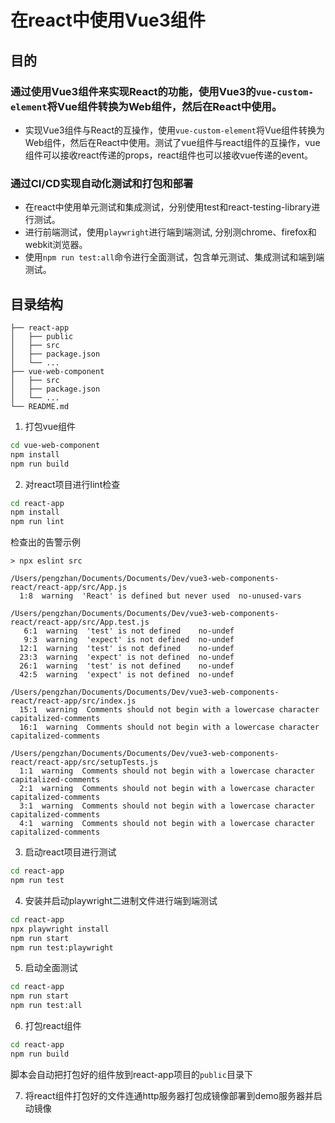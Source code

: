 # 在react中使用Vue3组件

## 目的
### 通过使用Vue3组件来实现React的功能，使用Vue3的`vue-custom-element`将Vue组件转换为Web组件，然后在React中使用。
- 实现Vue3组件与React的互操作，使用`vue-custom-element`将Vue组件转换为Web组件，然后在React中使用。测试了vue组件与react组件的互操作，vue组件可以接收react传递的props，react组件也可以接收vue传递的event。
### 通过CI/CD实现自动化测试和打包和部署

- 在react中使用单元测试和集成测试，分别使用test和react-testing-library进行测试。
- 进行前端测试，使用`playwright`进行端到端测试, 分别测chrome、firefox和webkit浏览器。
- 使用`npm run test:all`命令进行全面测试，包含单元测试、集成测试和端到端测试。
## 目录结构
```
├── react-app
│   ├── public
│   ├── src
│   ├── package.json
│   └── ...
├── vue-web-component
│   ├── src             
│   ├── package.json
│   └── ...
└── README.md
```
1. 打包vue组件
```bash
cd vue-web-component
npm install
npm run build
```
2. 对react项目进行lint检查
```bash
cd react-app
npm install
npm run lint 
```
检查出的告警示例
```
> npx eslint src

/Users/pengzhan/Documents/Documents/Dev/vue3-web-components-react/react-app/src/App.js
  1:8  warning  'React' is defined but never used  no-unused-vars

/Users/pengzhan/Documents/Documents/Dev/vue3-web-components-react/react-app/src/App.test.js
   6:1  warning  'test' is not defined    no-undef
   9:3  warning  'expect' is not defined  no-undef
  12:1  warning  'test' is not defined    no-undef
  23:3  warning  'expect' is not defined  no-undef
  26:1  warning  'test' is not defined    no-undef
  42:5  warning  'expect' is not defined  no-undef

/Users/pengzhan/Documents/Documents/Dev/vue3-web-components-react/react-app/src/index.js
  15:1  warning  Comments should not begin with a lowercase character  capitalized-comments
  16:1  warning  Comments should not begin with a lowercase character  capitalized-comments

/Users/pengzhan/Documents/Documents/Dev/vue3-web-components-react/react-app/src/setupTests.js
  1:1  warning  Comments should not begin with a lowercase character  capitalized-comments
  2:1  warning  Comments should not begin with a lowercase character  capitalized-comments
  3:1  warning  Comments should not begin with a lowercase character  capitalized-comments
  4:1  warning  Comments should not begin with a lowercase character  capitalized-comments
```

3. 启动react项目进行测试
```bash
cd react-app
npm run test
```

4. 安装并启动playwright二进制文件进行端到端测试
```bash
cd react-app
npx playwright install
npm run start
npm run test:playwright 
```

5. 启动全面测试
```bash
cd react-app
npm run start
npm run test:all
```

6. 打包react组件
```bash
cd react-app
npm run build 
```
脚本会自动把打包好的组件放到react-app项目的`public`目录下

7. 将react组件打包好的文件连通http服务器打包成镜像部署到demo服务器并启动镜像
